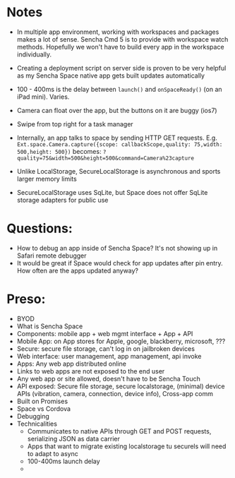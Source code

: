 Notes
=====
* In multiple app environment, working with workspaces and packages makes a lot of sense. Sencha Cmd 5 is to provide with workspace watch methods. Hopefully we won't have to build every app in the workspace individually.
* Creating a deployment script on server side is proven to be very helpful as my Sencha Space native app gets built updates automatically
* 100 - 400ms is the delay between `launch()` and `onSpaceReady()` (on an iPad mini). Varies.
* Camera can float over the app, but the buttons on it are buggy (ios7)
* Swipe from top right for a task manager
* Internally, an app talks to space by sending HTTP GET requests. E.g. `Ext.space.Camera.capture({scope: callbackScope,quality: 75,width: 500,height: 500})` becomes: `?quality=75&width=500&height=500&command=Camera%23capture`

* Unlike LocalStorage, SecureLocalStorage is asynchronous and sports larger memory limits
* SecureLocalStorage uses SqLite, but Space does not offer SqLite storage adapters for public use

Questions:
============
* How to debug an app inside of Sencha Space? It's not showing up in Safari remote debugger
* It would be great if Space would check for app updates after pin entry. How often are the apps updated anyway?


Preso:
========
* BYOD
* What is Sencha Space
* Components: mobile app + web mgmt interface + App + API
* Mobile App: on App stores for Apple, google, blackberry, microsoft, ???
* Secure: secure file storage, can't log in on jailbroken devices
* Web interface: user management, app management, api invoke
* Apps: Any web app distributed online
* Links to web apps are not exposed to the end user
* Any web app or site allowed, doesn't have to be Sencha Touch
* API exposed: Secure file storage, secure localstorage, (minimal) device APIs (vibration, camera, connection, device info), Cross-app comm
* Built on Promises
* Space vs Cordova
* Debugging
* Technicalities
    * Communicates to native APIs through GET and POST requests, serializing JSON as data carrier
    * Apps that want to migrate existing localstorage tu securels will need to adapt to async
    * 100-400ms launch delay
    *